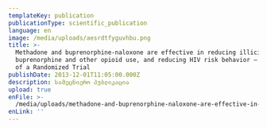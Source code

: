 ```yaml
---
templateKey: publication
publicationType: scientific_publication
language: en
image: /media/uploads/aesrdtfyguvhbu.png
title: >-
  Methadone and buprenorphine-naloxone are effective in reducing illicit
  buprenorphine and other opioid use, and reducing HIV risk behavior – Outcomes
  of a Randomized Trial
publishDate: 2013-12-01T11:05:00.000Z
description: სამეცნიერო პუბლიკაცია
upload: true
enFile: >-
  /media/uploads/methadone-and-buprenorphine-naloxone-are-effective-in-reducing-illicit-buprenorphine-and-other-opioid-use-and-reducing-hiv-risk-behavior-outcomes-of-a-randomized-trial.pdf
enLink: ''
---
```


